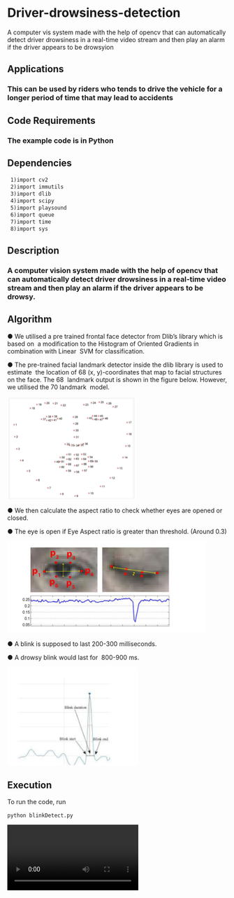 # Driver-drowsiness-detection
A computer vis system made with the help of opencv that can automatically detect driver drowsiness in a real-time video stream and then play an alarm if the driver appears to be drowsyion
## Applications
### This can be used by riders who tends to drive the vehicle for a longer period of time that may lead to accidents
## Code Requirements
### The example code is in Python
## Dependencies
```
 1)import cv2
 2)import immutils
 3)import dlib
 4)import scipy
 5)import playsound
 6)import queue
 7)import time
 8)import sys
 ```
## Description
###  A computer vision system made with the help of opencv that can automatically detect driver drowsiness in a real-time video stream and then play an alarm if the driver appears to be drowsy.
## Algorithm
● We utilised a pre trained frontal face detector from Dlib’s library which is based on  a modification to the Histogram of Oriented Gradients in combination with Linear  SVM for classification.  

● The pre-trained facial landmark detector inside the dlib library is used to estimate  the location of 68 (x, y)-coordinates that map to facial structures on the face. The 68  landmark output is shown in the figure below. However, we utilised the 70 landmark  model.

<img src="https://github.com/shubham769/Driver-drowsiness-detection/blob/master/Images/face.PNG">

● We then calculate the aspect ratio to check whether eyes are opened or closed.

● The eye is open if Eye Aspect ratio is greater than threshold. (Around 0.3)

<img src="https://github.com/shubham769/Driver-drowsiness-detection/blob/master/Images/eye.PNG">

● A blink is supposed to last 200-300 milliseconds.

● A drowsy blink would last for  800-900  ms. 

<img src="https://github.com/shubham769/Driver-drowsiness-detection/blob/master/Images/eye_aspect_ratio.PNG">

## Execution
To run the code, run 
```
python blinkDetect.py
```
<video src="https://github.com/shubham769/Driver-drowsiness-detection/blob/master/Drowniness.mp4">
